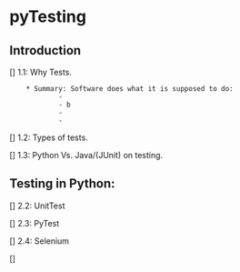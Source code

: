 # pyTesting


## Introduction

[] 1.1: Why Tests.
        
        * Summary: Software does what it is supposed to do:
                -
                - b
                -
                -

[]	1.2: Types of tests.

[]	1.3: Python Vs. Java/(JUnit) on testing.


## Testing in Python:

[]	2.2: UnitTest

[]	2.3: PyTest

[]  2.4: Selenium

[]


